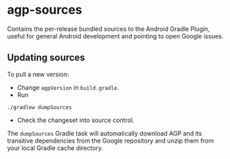 # agp-sources
Contains the per-release bundled sources to the Android Gradle Plugin, useful for general Android development and pointing to open Google issues.

## Updating sources
To pull a new version:
 * Change `agpVersion` in `build.gradle`.
 * Run
 ```
 ./gradlew dumpSources
 ```
 * Check the changeset into source control.

The `dumpSources` Gradle task will automatically download AGP and its transitive dependencies from 
the Google repository and unzip them from your local Gradle cache directory.
